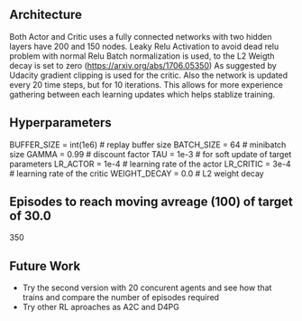 ## Architecture
Both Actor and Critic uses a fully connected networks with two hidden layers have 200 and 150 nodes. 
Leaky Relu Activation to avoid dead relu problem with normal Relu 
Batch normalization is used, to the L2 Weigth decay is set to zero (https://arxiv.org/abs/1706.05350) 
As suggested by Udacity gradient clipping is used for the critic. 
Also the network is updated every 20 time steps, but for 10 iterations. This allows for more experience gathering between each learning updates which helps stablize training.

## Hyperparameters
BUFFER_SIZE = int(1e6)  # replay buffer size
BATCH_SIZE = 64         # minibatch size
GAMMA = 0.99            # discount factor
TAU = 1e-3              # for soft update of target parameters
LR_ACTOR = 1e-4         # learning rate of the actor 
LR_CRITIC = 3e-4        # learning rate of the critic
WEIGHT_DECAY = 0.0      # L2 weight decay


## Episodes to reach moving avreage (100) of target of 30.0
350


## Future Work
* Try the second version with 20 concurent agents and see how that trains and compare the number of episodes required
* Try other RL aproaches as A2C and D4PG
